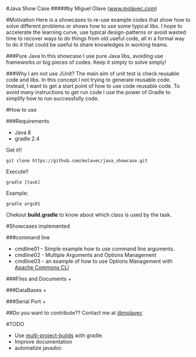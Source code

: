 #Java Show Case
#####by Miguel Olave (www.molavec.com)

#Motivation
  Here is a showcases to re-use example codes that show how to solve different problems or shows how to use some typical libs. I hope to accelerate the learning curve, use typical design-patterns or avoid wasted time to recover ways to do things from old useful code, all in a formal way to do it that could be useful to share knowledges in working teams. 

###Pure Java 
  In this showcase I use pure Java libs, avoiding use frameworks or big pieces of codes. Keep it simply to solve simply!  

###Why I am not use JUnit?
  The main aim of unit test is check reusable code and libs. In this concept I not trying to generate reusable code. Instead, I want to get a start point of how to use code reusable code. To avoid many instructions to get run code I use the power of Gradle to simplify how to run successfully code. 


#How to use

###Requirements
+ Java 8
+ gradle 2.4


Get it!!

    git clone https://github.com/molavec/java_showcase.git

Execute!!

    gradle [task]

Example:
    
    gradle args01

Chekout **build.gradle** to know about which class is used by the task. 

#Showcases implemented

###command line
+ cmdline01 - Simple example how to use command line arguments.
+ cmdline02 - Multiple Arguments and Options Management 
+ cmdline03 - an example of how to use Options Management with [Apache Commons CLI](http://commons.apache.org/proper/commons-cli/index.html)

###Files and Documents
+

###DataBases
+

###Serial Port
+


##Do you want to contribute??
Contact me at [@molavec](https://twitter.com/molavec)




#TODO
+ Use [multi-project-builds](https://docs.gradle.org/current/userguide/multi_project_builds.html) with gradle.
+ Improve documentation
+ automatize javadoc


